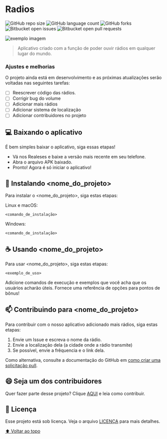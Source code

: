 # Radios

![GitHub repo size](https://img.shields.io/github/repo-size/iuricode/README-template?style=for-the-badge)
![GitHub language count](https://img.shields.io/github/languages/count/iuricode/README-template?style=for-the-badge)
![GitHub forks](https://img.shields.io/github/forks/iuricode/README-template?style=for-the-badge)
![Bitbucket open issues](https://img.shields.io/bitbucket/issues/iuricode/README-template?style=for-the-badge)
![Bitbucket open pull requests](https://img.shields.io/bitbucket/pr-raw/iuricode/README-template?style=for-the-badge)

<img src="exemplo-image.png" alt="exemplo imagem">

> Aplicativo criado com a função de poder ouvir rádios em qualquer lugar do mundo.

### Ajustes e melhorias

O projeto ainda está em desenvolvimento e as próximas atualizações serão voltadas nas seguintes tarefas:

- [ ] Reescrever código das rádios.
- [ ] Corrigir bug do volume
- [ ] Adicionar mais rádios
- [ ] Adicionar sistema de localização
- [ ] Adicionar contribuidores no projeto

## 💻 Baixando o aplicativo

É bem simples baixar o aplicativo, siga essas etapas!
<!---Estes são apenas requisitos de exemplo. Adicionar, duplicar ou remover conforme necessário--->
* Vá nos Realeses e baixe a versão mais recente em seu telefone.
* Abra o arquivo APK baixado.
* Pronto! Agora é só iniciar o aplicativo!

## 🚀 Instalando <nome_do_projeto>

Para instalar o <nome_do_projeto>, siga estas etapas:

Linux e macOS:
```
<comando_de_instalação>
```

Windows:
```
<comando_de_instalação>
```

## ☕ Usando <nome_do_projeto>

Para usar <nome_do_projeto>, siga estas etapas:

```
<exemplo_de_uso>
```

Adicione comandos de execução e exemplos que você acha que os usuários acharão úteis. Fornece uma referência de opções para pontos de bônus!

## 📫 Contribuindo para <nome_do_projeto>
<!---Se o seu README for longo ou se você tiver algum processo ou etapas específicas que deseja que os contribuidores sigam, considere a criação de um arquivo CONTRIBUTING.md separado--->
Para contribuir com o nosso aplicativo adicionado mais rádios, siga estas etapas:

1. Envie um Issue e escreva o nome da rádio.
2. Envie a localização dela (a cidade onde a rádio transmite)
3. Se possível, envie a frêquencia e o link dela.

Como alternativa, consulte a documentação do GitHub em [como criar uma solicitação pull](https://help.github.com/en/github/collaborating-with-issues-and-pull-requests/creating-a-pull-request).

## 😄 Seja um dos contribuidores<br>

Quer fazer parte desse projeto? Clique [AQUI](CONTRIBUTING.md) e leia como contribuir.

## 📝 Licença

Esse projeto está sob licença. Veja o arquivo [LICENÇA](LICENSE.md) para mais detalhes.

[⬆ Voltar ao topo](#nome-do-projeto)<br>
